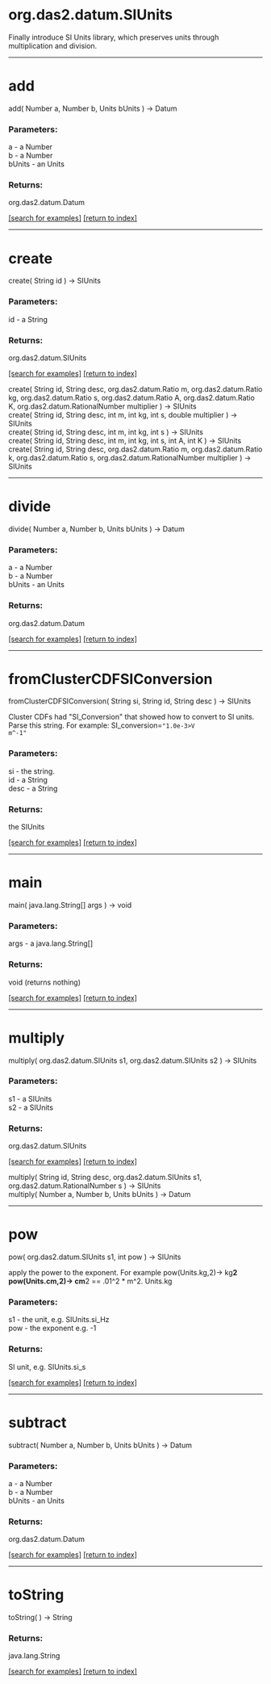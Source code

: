 # org.das2.datum.SIUnits

Finally introduce SI Units library, which preserves units through
 multiplication and division.

***
<a name="add"></a>
# add
add( Number a, Number b, Units bUnits ) &rarr; Datum



### Parameters:
a - a Number
<br>b - a Number
<br>bUnits - an Units

### Returns:
org.das2.datum.Datum


<a href="https://github.com/autoplot/dev/search?q=add&unscoped_q=add">[search for examples]</a>
<a href="https://github.com/autoplot/documentation/blob/master/javadoc/index-all.md">[return to index]</a>

***
<a name="create"></a>
# create
create( String id ) &rarr; SIUnits



### Parameters:
id - a String

### Returns:
org.das2.datum.SIUnits


<a href="https://github.com/autoplot/dev/search?q=create&unscoped_q=create">[search for examples]</a>
<a href="https://github.com/autoplot/documentation/blob/master/javadoc/index-all.md">[return to index]</a>

create( String id, String desc, org.das2.datum.Ratio m, org.das2.datum.Ratio kg, org.das2.datum.Ratio s, org.das2.datum.Ratio A, org.das2.datum.Ratio K, org.das2.datum.RationalNumber multiplier ) &rarr; SIUnits<br>
create( String id, String desc, int m, int kg, int s, double multiplier ) &rarr; SIUnits<br>
create( String id, String desc, int m, int kg, int s ) &rarr; SIUnits<br>
create( String id, String desc, int m, int kg, int s, int A, int K ) &rarr; SIUnits<br>
create( String id, String desc, org.das2.datum.Ratio m, org.das2.datum.Ratio k, org.das2.datum.Ratio s, org.das2.datum.RationalNumber multiplier ) &rarr; SIUnits<br>
***
<a name="divide"></a>
# divide
divide( Number a, Number b, Units bUnits ) &rarr; Datum



### Parameters:
a - a Number
<br>b - a Number
<br>bUnits - an Units

### Returns:
org.das2.datum.Datum


<a href="https://github.com/autoplot/dev/search?q=divide&unscoped_q=divide">[search for examples]</a>
<a href="https://github.com/autoplot/documentation/blob/master/javadoc/index-all.md">[return to index]</a>

***
<a name="fromClusterCDFSIConversion"></a>
# fromClusterCDFSIConversion
fromClusterCDFSIConversion( String si, String id, String desc ) &rarr; SIUnits

Cluster CDFs had "SI_Conversion" that showed how to convert to SI units.
 Parse this string. For example: SI_conversion=<code>"1.0e-3>V m^-1"</code>

### Parameters:
si - the string.
<br>id - a String
<br>desc - a String

### Returns:
the SIUnits

<a href="https://github.com/autoplot/dev/search?q=fromClusterCDFSIConversion&unscoped_q=fromClusterCDFSIConversion">[search for examples]</a>
<a href="https://github.com/autoplot/documentation/blob/master/javadoc/index-all.md">[return to index]</a>

***
<a name="main"></a>
# main
main( java.lang.String[] args ) &rarr; void



### Parameters:
args - a java.lang.String[]

### Returns:
void (returns nothing)


<a href="https://github.com/autoplot/dev/search?q=main&unscoped_q=main">[search for examples]</a>
<a href="https://github.com/autoplot/documentation/blob/master/javadoc/index-all.md">[return to index]</a>

***
<a name="multiply"></a>
# multiply
multiply( org.das2.datum.SIUnits s1, org.das2.datum.SIUnits s2 ) &rarr; SIUnits



### Parameters:
s1 - a SIUnits
<br>s2 - a SIUnits

### Returns:
org.das2.datum.SIUnits


<a href="https://github.com/autoplot/dev/search?q=multiply&unscoped_q=multiply">[search for examples]</a>
<a href="https://github.com/autoplot/documentation/blob/master/javadoc/index-all.md">[return to index]</a>

multiply( String id, String desc, org.das2.datum.SIUnits s1, org.das2.datum.RationalNumber s ) &rarr; SIUnits<br>
multiply( Number a, Number b, Units bUnits ) &rarr; Datum<br>
***
<a name="pow"></a>
# pow
pow( org.das2.datum.SIUnits s1, int pow ) &rarr; SIUnits

apply the power to the exponent.  For example
 pow(Units.kg,2)&rarr; kg**2
 pow(Units.cm,2)&rarr; cm**2 == .01^2 * m^2.
 Units.kg

### Parameters:
s1 - the unit, e.g. SIUnits.si_Hz
<br>pow - the exponent e.g. -1

### Returns:
SI unit, e.g. SIUnits.si_s

<a href="https://github.com/autoplot/dev/search?q=pow&unscoped_q=pow">[search for examples]</a>
<a href="https://github.com/autoplot/documentation/blob/master/javadoc/index-all.md">[return to index]</a>

***
<a name="subtract"></a>
# subtract
subtract( Number a, Number b, Units bUnits ) &rarr; Datum



### Parameters:
a - a Number
<br>b - a Number
<br>bUnits - an Units

### Returns:
org.das2.datum.Datum


<a href="https://github.com/autoplot/dev/search?q=subtract&unscoped_q=subtract">[search for examples]</a>
<a href="https://github.com/autoplot/documentation/blob/master/javadoc/index-all.md">[return to index]</a>

***
<a name="toString"></a>
# toString
toString(  ) &rarr; String



### Returns:
java.lang.String


<a href="https://github.com/autoplot/dev/search?q=toString&unscoped_q=toString">[search for examples]</a>
<a href="https://github.com/autoplot/documentation/blob/master/javadoc/index-all.md">[return to index]</a>

